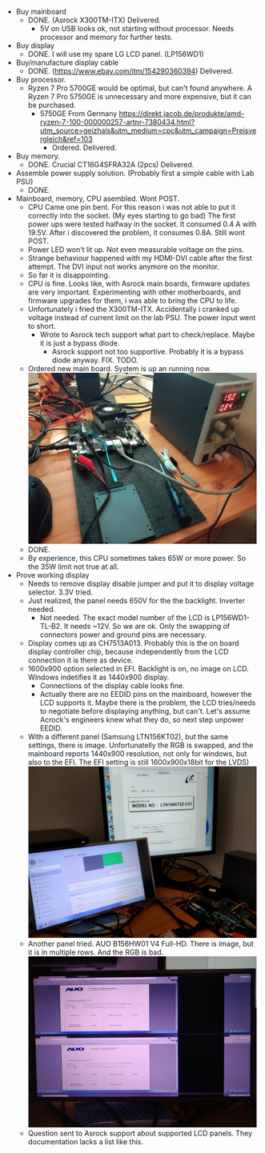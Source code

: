   - Buy mainboard
    - DONE. (Asrock X300TM-ITX) Delivered.
      - 5V on USB looks ok, not starting without processor. Needs processor and memory for further tests.
  - Buy display
    - DONE. I will use my spare LG LCD panel. (LP156WD1)
  - Buy/manufacture display cable
    - DONE. (https://www.ebay.com/itm/154290360394) Delivered.
  - Buy processor.
    - Ryzen 7 Pro 5700GE would be optimal, but can't found anywhere. A Ryzen 7 Pro 5750GE is unnecessary and more expensive, but it can be purchased.
      - 5750GE From Germany https://direkt.jacob.de/produkte/amd-ryzen-7-100-000000257-artnr-7380434.html?utm_source=geizhals&utm_medium=cpc&utm_campaign=Preisvergleich&ref=103
        - Ordered. Delivered.
  - Buy memory.
    - DONE. Crucial CT16G4SFRA32A (2pcs) Delivered.
  - Assemble power supply solution. (Probably first a simple cable with Lab PSU)
    - DONE.
  - Mainboard, memory, CPU asembled. Wont POST.
    - CPU Came one pin bent. For this reason i was not able to put it correctly into the socket. (My eyes starting to go bad) The first power ups were tested halfway in the socket. It consumed 0.4 A with 19.5V. After i discovered the problem, it consumes 0.8A. Still wont POST.
    - Power LED won't lit up. Not even measurable voltage on the pins.
    - Strange behaviour happened with my HDMI-DVI cable after the first attempt. The DVI input not works anymore on the monitor.
    - So far it is disappointing.
    - CPU is fine. Looks like, with Asrock main boards, firmware updates are very important. Experimenting with other motherboards, and firmware upgrades for them, i was able to bring the CPU to life.
    - Unfortunately i fried the X300TM-ITX. Accidentally i cranked up voltage instead of current limit on the lab PSU. The power input went to short.
      - Wrote to Asrock tech support what part to check/replace. Maybe it is just a bypass diode.
        - Asrock support not too supportive. Probably it is a bypass diode anyway. FIX. TODO.
    - Ordered new main board. System is up an running now. ![](State_2022_02_26.png)
    - DONE.
    - By experience, this CPU sometimes takes 65W or more power. So the 35W limit not true at all.
  - Prove working display
    - Needs to remove display disable jumper and put it to display voltage selector. 3.3V tried.
    - Just realized, the panel needs 650V for the the backlight. Inverter needed.
      - Not needed. The exact model number of the LCD is LP156WD1-TL-B2. It needs ~12V. So we are ok. Only the swapping of connectors power and ground pins are necessary. 
    - Display comes up as CH7513A013. Probably this is the on board display controller chip, because independently from the LCD connection it is there as device.
    - 1600x900 option selected in EFI. Backlight is on, no image on LCD. Windows indetifies it as 1440x900 display.
      - Connections of the display cable looks fine.
      - Actually there are no EEDID pins on the mainboard, however the LCD supports it. Maybe there is the problem, the LCD tries/needs to negotiate before displaying anything, but can't. Let's assume Acrock's engineers knew what they do, so next step unpower EEDID.
    - With a different panel (Samsung LTN156KT02), but the same settings, there is image. Unfortunatelly the RGB is swapped, and the mainboard reports 1440x900 resolution, not only for windows, but also to the EFI. The EFI setting is still 1600x900x18bit for the LVDS) ![](State_2022_03_18_Samsung_LTN156KT02.png)
    - Another panel tried. AUO B156HW01 V4 Full-HD. There is image, but it is in multiple rows. And the RGB is bad.  ![](State_2022_03_18_AUO_B156HW01V4.png)
    - Question sent to Asrock support about supported LCD panels. They documentation lacks a list like this.

